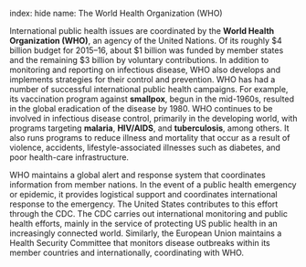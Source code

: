 index: hide
name: The World Health Organization (WHO)

International public health issues are coordinated by the  **World Health Organization (WHO)**, an agency of the United Nations. Of its roughly $4 billion budget for 2015–16, about $1 billion was funded by member states and the remaining $3 billion by voluntary contributions. In addition to monitoring and reporting on infectious disease, WHO also develops and implements strategies for their control and prevention. WHO has had a number of successful international public health campaigns. For example, its vaccination program against  **smallpox**, begun in the mid-1960s, resulted in the global eradication of the disease by 1980. WHO continues to be involved in infectious disease control, primarily in the developing world, with programs targeting  **malaria**,  **HIV/AIDS**, and  **tuberculosis**, among others. It also runs programs to reduce illness and mortality that occur as a result of violence, accidents, lifestyle-associated illnesses such as diabetes, and poor health-care infrastructure.

WHO maintains a global alert and response system that coordinates information from member nations. In the event of a public health emergency or epidemic, it provides logistical support and coordinates international response to the emergency. The United States contributes to this effort through the CDC. The CDC carries out international monitoring and public health efforts, mainly in the service of protecting US public health in an increasingly connected world. Similarly, the European Union maintains a Health Security Committee that monitors disease outbreaks within its member countries and internationally, coordinating with WHO.

